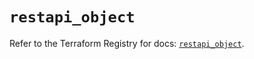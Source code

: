 # `restapi_object`

Refer to the Terraform Registry for docs: [`restapi_object`](https://registry.terraform.io/providers/kirillmeleshko/restapi/1.18.2/docs/resources/object).
